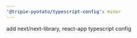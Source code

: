 ```yaml
---
'@tripie-pyotato/typescript-config': minor
---
```


add next/next-library, react-app typescript config
